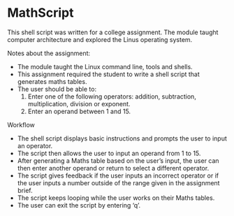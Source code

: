 # MathScript

This shell script was written for a college assignment. The module taught computer architecture and explored the Linus operating system. 

Notes about the assignment:
  - The module taught the Linux command line, tools and shells.
  - This assignment required the student to write a shell script that generates maths tables.  
  - The user should be able to:
    1. Enter one of the following operators: addition, subtraction, multiplication, division or exponent.
    2. Enter an operand between 1 and 15. 

Workflow
  - The shell script displays basic instructions and prompts the user to input an operator. 
  - The script then allows the user to input an operand from 1 to 15. 
  - After generating a Maths table based on the user’s input, the user can then enter another operand or return to select a different operator. 
  - The script gives feedback if the user inputs an incorrect operator or if the user inputs a number outside of the range given in the assignment brief. 
  - The script keeps looping while the user works on their Maths tables. 
  - The user can exit the script by entering ‘q’. 
